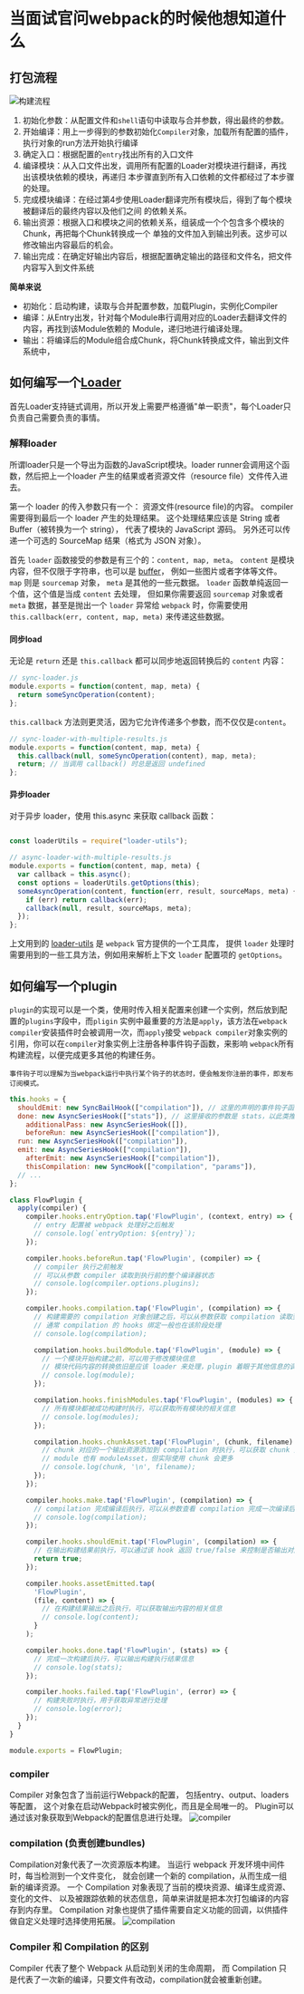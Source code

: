 # 当面试官问webpack的时候他想知道什么


## 打包流程
![构建流程](https://p1-jj.byteimg.com/tos-cn-i-t2oaga2asx/gold-user-assets/2020/5/18/172256efb94eec6d~tplv-t2oaga2asx-zoom-crop-mark:1304:0:0:0.awebp)
1. 初始化参数：从配置文件和`shell`语句中读取与合并参数，得出最终的参数。
2. 开始编译：用上一步得到的参数初始化`Compiler`对象，加载所有配置的插件，执行对象的run方法开始执行编译
3. 确定入口：根据配置的`entry`找出所有的入口文件
4. 编译模块：从入口文件出发，调用所有配置的Loader对模块进行翻译，再找出该模块依赖的模块，再递归
本步骤直到所有入口依赖的文件都经过了本步骤的处理。
5. 完成模块编译：在经过第4步使用Loader翻译完所有模块后，得到了每个模块被翻译后的最终内容以及他们之间
的依赖关系。
6. 输出资源：根据入口和模块之间的依赖关系，组装成一个个包含多个模块的Chunk，再把每个Chunk转换成一个
单独的文件加入到输出列表。这步可以修改输出内容最后的机会。
7. 输出完成：在确定好输出内容后，根据配置确定输出的路径和文件名，把文件内容写入到文件系统

**简单来说**
- 初始化：启动构建，读取与合并配置参数，加载Plugin，实例化Compiler
- 编译：从Entry出发，针对每个Module串行调用对应的Loader去翻译文件的内容，再找到该Module依赖的
Module，递归地进行编译处理。
- 输出：将编译后的Module组合成Chunk，将Chunk转换成文件，输出到文件系统中，

## 如何编写一个[Loader](https://www.webpackjs.com/api/loaders/)

首先Loader支持链式调用，所以开发上需要严格遵循"单一职责"，每个Loader只负责自己需要负责的事情。

### 解释loader

所谓loader只是一个导出为函数的JavaScript模块。loader runner会调用这个函数，然后把上一个loader
产生的结果或者资源文件（resource file）文件传入进去。

第一个 loader 的传入参数只有一个：
资源文件(resource file)的内容。
compiler 需要得到最后一个 loader 产生的处理结果。
这个处理结果应该是 String 或者 Buffer（被转换为一个 string），
代表了模块的 JavaScript 源码。
另外还可以传递一个可选的 SourceMap 结果（格式为 JSON 对象）。



首先 `loader` 函数接受的参数是有三个的：`content, map, meta`。
`content` 是模块内容，但不仅限于字符串，也可以是 [buffer](http://nodejs.cn/api/buffer.html)，
例如一些图片或者字体等文件。
`map` 则是 `sourcemap` 对象，
`meta` 是其他的一些元数据。
`loader` 函数单纯返回一个值，这个值是当成 `content` 去处理，
但如果你需要返回 `sourcemap` 对象或者 `meta` 数据，甚至是抛出一个 `loader` 异常给 
`webpack` 时，你需要使用 `this.callback(err, content, map, meta)` 来传递这些数据。

#### 同步load
无论是 `return` 还是 `this.callback` 都可以同步地返回转换后的 `content` 内容：

```js
// sync-loader.js
module.exports = function(content, map, meta) {
  return someSyncOperation(content);
};
```
`this.callback` 方法则更灵活，因为它允许传递多个参数，而不仅仅是`content`。

```js
// sync-loader-with-multiple-results.js
module.exports = function(content, map, meta) {
  this.callback(null, someSyncOperation(content), map, meta);
  return; // 当调用 callback() 时总是返回 undefined
};
```

#### 异步loader
对于异步 loader，使用 this.async 来获取 callback 函数：

```js

const loaderUtils = require("loader-utils");

// async-loader-with-multiple-results.js
module.exports = function(content, map, meta) {
  var callback = this.async();
  const options = loaderUtils.getOptions(this);
  someAsyncOperation(content, function(err, result, sourceMaps, meta) {
    if (err) return callback(err);
    callback(null, result, sourceMaps, meta);
  });
};
```

上文用到的 [loader-utils](https://github.com/webpack/loader-utils) 是 `webpack` 官方提供的一个工具库，
提供 `loader` 处理时需要用到的一些工具方法，例如用来解析上下文 `loader` 配置项的 `getOptions`。

## 如何编写一个plugin

`plugin`的实现可以是一个类，使用时传入相关配置来创建一个实例，然后放到配置的`plugins`字段中，而`pligin`
实例中最重要的方法是`apply`，该方法在`webpack compiler`安装插件时会被调用一次，而`apply`接受
`webpack compiler`对象实例的引用，你可以在`compiler`对象实例上注册各种事件钩子函数，来影响
`webpack`所有构建流程，以便完成更多其他的构建任务。

`事件钩子可以理解为当webpack运行中执行某个钩子的状态时，便会触发你注册的事件，即发布订阅模式。`

```js
this.hooks = {
  shouldEmit: new SyncBailHook(["compilation"]), // 这里的声明的事件钩子函数接收的参数是 compilation，
  done: new AsyncSeriesHook(["stats"]), // 这里接收的参数是 stats，以此类推
	additionalPass: new AsyncSeriesHook([]),
	beforeRun: new AsyncSeriesHook(["compilation"]),
  run: new AsyncSeriesHook(["compilation"]),
  emit: new AsyncSeriesHook(["compilation"]),
	afterEmit: new AsyncSeriesHook(["compilation"]),
	thisCompilation: new SyncHook(["compilation", "params"]),
  // ...
};
```

```js
class FlowPlugin {
  apply(compiler) {
    compiler.hooks.entryOption.tap('FlowPlugin', (context, entry) => {
      // entry 配置被 webpack 处理好之后触发
      // console.log(`entryOption: ${entry}`);
    });

    compiler.hooks.beforeRun.tap('FlowPlugin', (compiler) => {
      // compiler 执行之前触发
      // 可以从参数 compiler 读取到执行前的整个编译器状态
      // console.log(compiler.options.plugins);
    });

    compiler.hooks.compilation.tap('FlowPlugin', (compilation) => {
      // 构建需要的 compilation 对象创建之后，可以从参数获取 compilation 读取到该次构建的基础状态
      // 通常 compilation 的 hooks 绑定一般也在该阶段处理
      // console.log(compilation);

      compilation.hooks.buildModule.tap('FlowPlugin', (module) => {
        // 一个模块开始构建之前，可以用于修改模块信息
        // 模块代码内容的转换依旧是应该 loader 来处理，plugin 着眼于其他信息的调整或获取
        // console.log(module);
      });

      compilation.hooks.finishModules.tap('FlowPlugin', (modules) => {
        // 所有模块都被成功构建时执行，可以获取所有模块的相关信息
        // console.log(modules);
      });

      compilation.hooks.chunkAsset.tap('FlowPlugin', (chunk, filename) => {
        // chunk 对应的一个输出资源添加到 compilation 时执行，可以获取 chunk 对应输出内容信息
        // module 也有 moduleAsset，但实际使用 chunk 会更多
        // console.log(chunk, '\n', filename);
      });
    });

    compiler.hooks.make.tap('FlowPlugin', (compilation) => {
      // compilation 完成编译后执行，可以从参数查看 compilation 完成一次编译后的状态
      // console.log(compilation);
    });

    compiler.hooks.shouldEmit.tap('FlowPlugin', (compilation) => {
      // 在输出构建结果前执行，可以通过该 hook 返回 true/false 来控制是否输出对应的构建结果
      return true;
    });

    compiler.hooks.assetEmitted.tap(
      'FlowPlugin',
      (file, content) => {
        // 在构建结果输出之后执行，可以获取输出内容的相关信息
        // console.log(content);
      }
    );

    compiler.hooks.done.tap('FlowPlugin', (stats) => {
      // 完成一次构建后执行，可以输出构建执行结果信息
      // console.log(stats);
    });

    compiler.hooks.failed.tap('FlowPlugin', (error) => {
      // 构建失败时执行，用于获取异常进行处理
      // console.log(error);
    });
  }
}

module.exports = FlowPlugin;
```

### compiler
Compiler 对象包含了当前运行Webpack的配置，
包括entry、output、loaders等配置，
这个对象在启动Webpack时被实例化，而且是全局唯一的。
Plugin可以通过该对象获取到Webpack的配置信息进行处理。
![compiler](https://p1-jj.byteimg.com/tos-cn-i-t2oaga2asx/gold-user-assets/2020/5/18/1722383f628b467a~tplv-t2oaga2asx-zoom-crop-mark:1304:0:0:0.awebp)


### compilation (负责创建bundles)
Compilation对象代表了一次资源版本构建。
当运行 webpack 开发环境中间件时，每当检测到一个文件变化，
就会创建一个新的 compilation，从而生成一组新的编译资源。
一个 Compilation 对象表现了当前的模块资源、编译生成资源、变化的文件、
以及被跟踪依赖的状态信息，简单来讲就是把本次打包编译的内容存到内存里。
Compilation 对象也提供了插件需要自定义功能的回调，以供插件做自定义处理时选择使用拓展。
![compilation](https://p1-jj.byteimg.com/tos-cn-i-t2oaga2asx/gold-user-assets/2020/5/18/1722383f6029862f~tplv-t2oaga2asx-zoom-crop-mark:1304:0:0:0.awebp)


### Compiler 和 Compilation 的区别

Compiler 代表了整个 Webpack 从启动到关闭的生命周期，
而 Compilation 只是代表了一次新的编译，只要文件有改动，compilation就会被重新创建。
